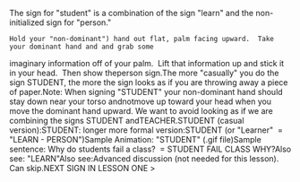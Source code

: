 The sign for "student" is a combination of the sign "learn" and 
	the non-initialized sign for "person."  


	Hold your "non-dominant") hand out flat, palm facing upward.  Take 
	your dominant hand and and grab some 
  imaginary information off of your palm.  Lift that 
  information up and stick it in your head.  Then show theperson sign.The more "casually" you do the sign STUDENT, the more the sign looks 
	as if you are throwing away a piece of paper.Note: When signing "STUDENT" your non-dominant hand should stay down near 
	your torso andnotmove up toward your head when you move the 
	dominant hand upward. We want to avoid looking as if we are combining the 
	signs STUDENT andTEACHER.STUDENT (casual version):STUDENT: longer more formal version:STUDENT (or "Learner"  =  "LEARN 
	- PERSON")Sample Animation: "STUDENT" (.gif 
	file)Sample sentence: Why do students fail a class?  = STUDENT FAIL CLASS 
	WHY?Also see: "LEARN"Also see:Advanced discussion (not needed for 
	this lesson). Can skip.NEXT SIGN IN LESSON ONE >